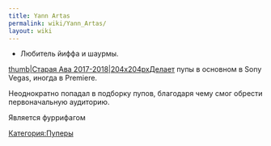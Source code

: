 ```yaml
---
title: Yann Artas
permalink: wiki/Yann_Artas/
layout: wiki
---
```


-   Любитель йиффа и шаурмы.

[thumb\|Старая Ава
2017-2018\|204x204pxДелает](Файл:Шаурма.jpg "wikilink") пупы в основном
в Sony Vegas, иногда в Premiere.

Неоднократно попадал в подборку пупов, благодаря чему смог обрести
первоначальную аудиторию.

Является фуррифагом

[Категория:Пуперы](Категория:Пуперы "wikilink")
